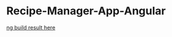 # Recipe-Manager-App-Angular
[ng build result here](https://github.com/Parikshit-Hooda/Angular-Recipe-Manager-App-Build)
